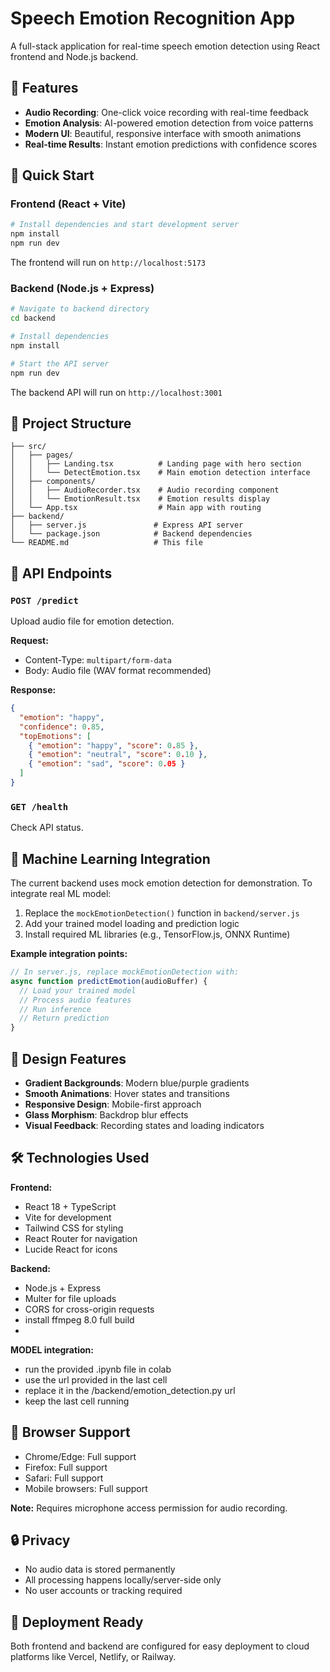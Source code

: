 # Speech Emotion Recognition App

A full-stack application for real-time speech emotion detection using React frontend and Node.js backend.

## 🎯 Features

- **Audio Recording**: One-click voice recording with real-time feedback
- **Emotion Analysis**: AI-powered emotion detection from voice patterns
- **Modern UI**: Beautiful, responsive interface with smooth animations
- **Real-time Results**: Instant emotion predictions with confidence scores

## 🚀 Quick Start

### Frontend (React + Vite)
```bash
# Install dependencies and start development server
npm install
npm run dev
```

The frontend will run on `http://localhost:5173`

### Backend (Node.js + Express)
```bash
# Navigate to backend directory
cd backend

# Install dependencies
npm install

# Start the API server
npm run dev
```

The backend API will run on `http://localhost:3001`

## 📁 Project Structure

```
├── src/
│   ├── pages/
│   │   ├── Landing.tsx          # Landing page with hero section
│   │   └── DetectEmotion.tsx    # Main emotion detection interface
│   ├── components/
│   │   ├── AudioRecorder.tsx    # Audio recording component
│   │   └── EmotionResult.tsx    # Emotion results display
│   └── App.tsx                  # Main app with routing
├── backend/
│   ├── server.js               # Express API server
│   └── package.json            # Backend dependencies
└── README.md                   # This file
```

## 🔧 API Endpoints

### `POST /predict`
Upload audio file for emotion detection.

**Request:**
- Content-Type: `multipart/form-data`
- Body: Audio file (WAV format recommended)

**Response:**
```json
{
  "emotion": "happy",
  "confidence": 0.85,
  "topEmotions": [
    { "emotion": "happy", "score": 0.85 },
    { "emotion": "neutral", "score": 0.10 },
    { "emotion": "sad", "score": 0.05 }
  ]
}
```

### `GET /health`
Check API status.

## 🔬 Machine Learning Integration

The current backend uses mock emotion detection for demonstration. To integrate real ML model:

1. Replace the `mockEmotionDetection()` function in `backend/server.js`
2. Add your trained model loading and prediction logic
3. Install required ML libraries (e.g., TensorFlow.js, ONNX Runtime)

**Example integration points:**
```javascript
// In server.js, replace mockEmotionDetection with:
async function predictEmotion(audioBuffer) {
  // Load your trained model
  // Process audio features
  // Run inference
  // Return prediction
}
```

## 🎨 Design Features

- **Gradient Backgrounds**: Modern blue/purple gradients
- **Smooth Animations**: Hover states and transitions
- **Responsive Design**: Mobile-first approach
- **Glass Morphism**: Backdrop blur effects
- **Visual Feedback**: Recording states and loading indicators

## 🛠 Technologies Used

**Frontend:**
- React 18 + TypeScript
- Vite for development
- Tailwind CSS for styling
- React Router for navigation
- Lucide React for icons

**Backend:**
- Node.js + Express
- Multer for file uploads
- CORS for cross-origin requests
- install ffmpeg 8.0 full build
- 
**MODEL integration:**
- run the provided .ipynb file in colab 
- use the url provided in the last cell 
- replace it in the /backend/emotion_detection.py url 
- keep the last cell running 

## 📱 Browser Support

- Chrome/Edge: Full support
- Firefox: Full support
- Safari: Full support
- Mobile browsers: Full support

**Note:** Requires microphone access permission for audio recording.

## 🔒 Privacy

- No audio data is stored permanently
- All processing happens locally/server-side only
- No user accounts or tracking required

## 🚀 Deployment Ready

Both frontend and backend are configured for easy deployment to cloud platforms like Vercel, Netlify, or Railway.